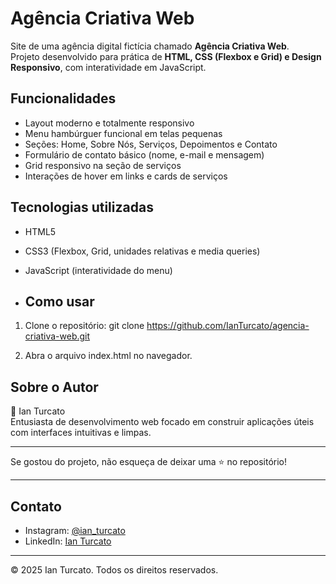 # Agência Criativa Web

Site de uma agência digital fictícia chamado **Agência Criativa Web**.  
Projeto desenvolvido para prática de **HTML, CSS (Flexbox e Grid) e Design Responsivo**, com interatividade em JavaScript.

## Funcionalidades

- Layout moderno e totalmente responsivo
- Menu hambúrguer funcional em telas pequenas
- Seções: Home, Sobre Nós, Serviços, Depoimentos e Contato
- Formulário de contato básico (nome, e-mail e mensagem)
- Grid responsivo na seção de serviços
- Interações de hover em links e cards de serviços

## Tecnologias utilizadas

- HTML5
- CSS3 (Flexbox, Grid, unidades relativas e media queries)
- JavaScript (interatividade do menu)

- ## Como usar

1. Clone o repositório:
   git clone https://github.com/IanTurcato/agencia-criativa-web.git

3. Abra o arquivo index.html no navegador.

## Sobre o Autor

👤 Ian Turcato  
Entusiasta de desenvolvimento web focado em construir aplicações úteis com interfaces intuitivas e limpas.

---

Se gostou do projeto, não esqueça de deixar uma ⭐ no repositório!

---

## Contato

- Instagram: [@ian_turcato](https://instagram.com/ian_turcato)  
- LinkedIn: [Ian Turcato](https://linkedin.com/in/ian-turcato)

---

© 2025 Ian Turcato. Todos os direitos reservados.

